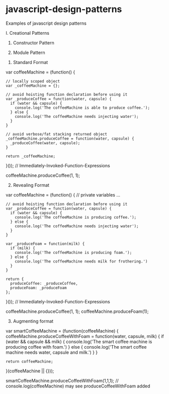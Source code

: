 # javascript-design-patterns
Examples of javascript design patterns

I. Creational Patterns
1. Constructor Pattern

2. Module Pattern
1) Standard Format

  var coffeeMachine = (function() {

    // locally scoped object
    var _coffeeMachine = {};

    // avoid hoisting function declaration before using it
    var _produceCoffee = function(water, capsule) {
      if (water && capsule) {
        console.log('The coffeeMachine is able to produce coffee.');
      } else {
        console.log('The coffeeMachine needs injecting water');
      }
    }

    // avoid verbose/fat stacking returned object 
    _coffeeMachine.produceCoffee = function(water, capsule) {
      _produceCoffee(water, capsule);  
    }

    return _coffeeMachine;

  }());  // Immediately-Invoked-Function-Expressions

  coffeeMachine.produceCoffee(1, 1);

2) Revealing Format

  var coffeeMachine = (function() {
    // private variables ...

    // avoid hoisting function declaration before using it
    var _produceCoffee = function(water, capsule) {
      if (water && capsule) {
        console.log('The coffeeMachine is producing coffee.');
      } else {
        console.log('The coffeeMachine needs injecting water');
      }
    }

    var _produceFoam = function(milk) {
      if (milk) {
        console.log('The coffeeMachine is producing foam.');
      } else {
        console.log('The coffeeMachine needs milk for frothering.')
      }
    }
    
    return {
      produceCoffee: _produceCoffee,
      produceFoam: _produceFoam
    };
  }());  // Immediately-Invoked-Function-Expressions

  coffeeMachine.produceCoffee(1, 1);
  coffeeMachine.produceFoam(1);

3) Augmenting format

  var smartCoffeeMachine = (function(coffeeMachine) {
    coffeeMachine.produceCoffeeWithFoam = function(water, capsule, milk) {
      if (water && capsule && milk) {
        console.log('The smart coffee machine is producing coffee with foam.')
      } else {
        console.log('The smart coffee machine needs water, capsule and milk.')
      }
    }
    
    return coffeeMachine;
    
  }(coffeeMachine || {}));

  smartCoffeeMachine.produceCoffeeWithFoam(1,1,1); // console.log(coffeeMachine) may see produceCoffeeWithFoam added
